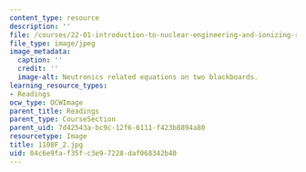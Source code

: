```yaml
---
content_type: resource
description: ''
file: /courses/22-01-introduction-to-nuclear-engineering-and-ionizing-radiation-fall-2016/04c6e9faf35fc3e97228daf068342b40_1108F_2.jpg
file_type: image/jpeg
image_metadata:
  caption: ''
  credit: ''
  image-alt: Neutronics related equations on two blackboards.
learning_resource_types:
- Readings
ocw_type: OCWImage
parent_title: Readings
parent_type: CourseSection
parent_uid: 7d42543a-bc9c-12f6-6111-f423b8894a80
resourcetype: Image
title: 1108F_2.jpg
uid: 04c6e9fa-f35f-c3e9-7228-daf068342b40
---
```

